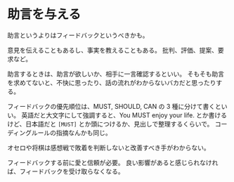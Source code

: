 # 助言を与える

助言というよりはフィードバックというべきかも。

意見を伝えることもあるし、事実を教えることもある。
批判、評価、提案、要求など。

助言するときは、助言が欲しいか、相手に一言確認するといい。
そもそも助言を求めてないと、不快に思ったり、話の流れがわからないバカだと思ったりする。

フィードバックの優先順位は、MUST, SHOULD, CAN の 3 種に分けて書くといい。
英語だと大文字にして強調すると、You MUST enjoy your life. とか書けるけど、日本語だと `[MUST]` とか頭につけるか、見出しで整理するくらいで。
コーディングルールの指摘なんかも同じ。

オセロや将棋は感想戦で敗着を判断しないと改善すべき手がわからない。

フィードバックする前に愛と信頼が必要。
良い影響があると感じられなければ、フィードバックを受け取らなくなる。
